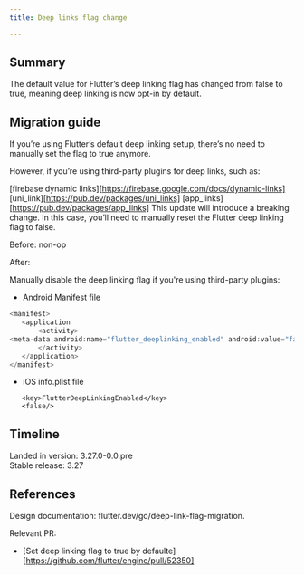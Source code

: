 ```yaml
---
title: Deep links flag change

---
```


## Summary

The default value for Flutter’s deep linking flag has changed from false to true, meaning deep linking is now opt-in by default.  

## Migration guide


If you’re using Flutter’s default deep linking setup, there’s no need to manually set the flag to true anymore.

However, if you’re using third-party plugins for deep links, such as:

[firebase dynamic links][https://firebase.google.com/docs/dynamic-links]
[uni_link][https://pub.dev/packages/uni_links]
[app_links][https://pub.dev/packages/app_links]
This update will introduce a breaking change. In this case, you’ll need to manually reset the Flutter deep linking flag to false.

Before: non-op

After:

Manually disable the deep linking flag if you're using third-party plugins:

* Android Manifest file

```dart
<manifest>
   <application
       <activity>
<meta-data android:name="flutter_deeplinking_enabled" android:value="false" />
       </activity>
   </application>
</manifest>
```

* iOS info.plist file

```
   <key>FlutterDeepLinkingEnabled</key>
   <false/>
```

## Timeline

Landed in version: 3.27.0-0.0.pre<br>
Stable release: 3.27

## References

Design documentation:
flutter.dev/go/deep-link-flag-migration.

Relevant PR:

* [Set deep linking flag to true by defaulte][https://github.com/flutter/engine/pull/52350]

